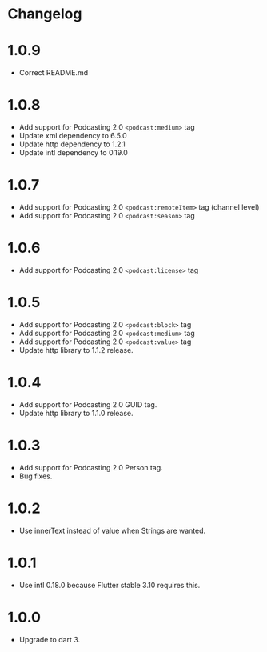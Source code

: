 # Changelog

# 1.0.9

* Correct README.md

# 1.0.8

* Add support for Podcasting 2.0 `<podcast:medium>` tag
* Update xml dependency to 6.5.0
* Update http dependency to 1.2.1
* Update intl dependency to 0.19.0

# 1.0.7
 
* Add support for Podcasting 2.0 `<podcast:remoteItem>` tag (channel level)
* Add support for Podcasting 2.0 `<podcast:season>` tag

# 1.0.6

* Add support for Podcasting 2.0 `<podcast:license>` tag

# 1.0.5

* Add support for Podcasting 2.0 `<podcast:block>` tag
* Add support for Podcasting 2.0 `<podcast:medium>` tag
* Add support for Podcasting 2.0 `<podcast:value>` tag
* Update http library to 1.1.2 release.

# 1.0.4

* Add support for Podcasting 2.0 GUID tag.
* Update http library to 1.1.0 release.

# 1.0.3

* Add support for Podcasting 2.0 Person tag.
* Bug fixes.

# 1.0.2

* Use innerText instead of value when Strings are wanted.

# 1.0.1

* Use intl 0.18.0 because Flutter stable 3.10 requires this.

# 1.0.0

* Upgrade to dart 3.
